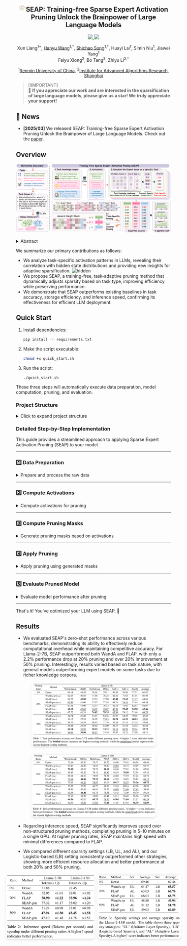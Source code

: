 <div align="center"><h2>
<img src="./assets/logo.png" alt="SEAP_logo" width=23px >SEAP: Training-free Sparse Expert Activation Pruning Unlock the Brainpower of Large Language Models</h2></div>

<p align="center">
    <!-- arXiv badge with a more vibrant academic red -->
    <a href="https://arxiv.org/">
        <img src="https://img.shields.io/badge/arXiv-Paper-B31B1B?style=flat-square&logo=arxiv&logoColor=white">
    </a>
    <!-- Github badge with clean dark color -->
    <a href="https://github.com/IAAR-Shanghai/SEAP">
        <img src="https://img.shields.io/badge/Github-Code-181717?style=flat-square&logo=github&logoColor=white">
    </a>
</p>


<div align="center">
    <p>
        Xun Liang<sup>1*</sup>, <a href="https://scholar.google.com/citations?user=TxfCeEYAAAAJ&hl=en">Hanyu Wang</a><sup>1,*</sup>, 
        <a href="https://scholar.google.com/citations?user=6t4_yXMAAAAJ&hl=en">Shichao Song</a><sup>1,*</sup>, 
        Huayi Lai<sup>1</sup>, Simin Niu<sup>1</sup>, 
        Jiawei Yang<sup>1</sup><br>
        Feiyu Xiong<sup>2</sup>, Bo Tang<sup>2</sup>, 
        Zhiyu Li<sup>2,†</sup>
    </p>
    <p>
        <sup>1</sup><a href="https://en.ruc.edu.cn/">Renmin University of China</a>, 
        <sup>2</sup><a href="https://www.iaar.ac.cn/">Institute for Advanced Algorithms Research, Shanghai</a>
    </p>
</div>

> \[!IMPORTANT\]  
> 🌟 **If you appreciate our work and are interested in the sparsification of large language models, please give us a star! We truly appreciate your support!**

## :loudspeaker: News
- **[2025/03]** We released SEAP: Training-free Sparse Expert Activation Pruning Unlock the Brainpower of Large Language Models. Check out the [paper](https://arxiv.org/abs/2503.11874).

## Overview
![framework](./assets/framework.png)

<details><summary>Abstract</summary>
Large Language Models (LLMs) have achieved remarkable success but suffer from high computational costs during inference. This paper introduces Sparse Expert Activation Pruning (SEAP), a training-free method that selectively retains task-relevant parameters to reduce overhead. Inspired by clustering patterns in LLM activations, SEAP prunes the model while preserving task performance and improving efficiency. Experimental results show that at 50% pruning, SEAP outperforms WandA and FLAP by over 20%, and at 20% pruning, it only incurs a 2.2% performance drop. These findings demonstrate SEAP's scalability and effectiveness for optimizing LLMs.
</details>

We summarize our primary contributions as follows:

- We analyze task-specific activation patterns in LLMs, revealing their correlation with hidden state distributions and providing new insights for adaptive sparsification.
![hidden](./assets/hidden.png)
- We propose SEAP, a training-free, task-adaptive pruning method that dynamically adjusts sparsity based on task type, improving efficiency while preserving performance.
- We demonstrate that SEAP outperforms existing baselines in task accuracy, storage efficiency, and inference speed, confirming its effectiveness for efficient LLM deployment.


## Quick Start

1. Install dependencies:
   ```bash
   pip install -r requirements.txt
   ```
2. Make the script executable:
   ```bash
   chmod +x quick_start.sh
   ```
3. Run the script:
   ```bash
   ./quick_start.sh
   ```
These three steps will automatically execute data preparation, model computation, pruning, and evaluation.

### Project Structure

<details>
<summary>Click to expand project structure</summary>

```bash
.
├── README.md                      # Project overview and setup instructions
├── data                            # Folder containing raw and processed data
│   ├── processed                  # Processed data ready for use
│   └── raw                        # Raw data before processing
├── evaluate_multiple_tasks.py     # Script for evaluating model on multiple tasks
├── evaluate_ppl.py                # Script for evaluating model's perplexity
├── generate.py                    # Script for generating results or outputs
├── notebook                        # Jupyter notebooks for analysis and exploration
│   ├── 0_analysis.ipynb           # Initial exploratory analysis of the data
│   ├── 1_data_exploration.ipynb   # Data exploration and visualization
│   ├── 2_hidden_state_analysis.ipynb # Analysis of hidden states in the model
│   ├── 3_activation_importance.ipynb # Exploring the importance of activations
│   └── 4_classifier.ipynb         # Building and evaluating a classifier
├── quick_start.sh                 # Shell script to quickly set up and run the pipeline
├── requirements.txt               # List of Python dependencies required for the project
├── scripts                         # Python scripts for the main pipeline
│   ├── apply_pruning.py           # Script for applying pruning to the model
│   ├── compute_activations.py     # Script for computing activations from the model
│   ├── compute_masks.py           # Script for computing pruning masks
│   └── data_preparation.py        # Script for preparing the data
└── src                             # Source code for custom models or utilities
```

</details>

### Detailed Step-by-Step Implementation

This guide provides a streamlined approach to applying Sparse Expert Activation Pruning (SEAP) to your model.

---

### 1️⃣ Data Preparation  

<details>
<summary>Prepare and process the raw data</summary>

```bash
python scripts/data_preparation.py \
 --raw_data_dir data/raw \
 --processed_data_dir data/processed
```

- Converts raw data into a processed format.

</details>

---

### 2️⃣ Compute Activations  

<details>
<summary>Compute activations for pruning</summary>

```bash
python scripts/compute_activations.py \
  --data_dir ./data/processed \
  --model_root_path ../models \
  --model_name Llama-2-7b-hf \
  --activations_root_path ./activations
```

- Extracts model activations to enable pruning.

</details>

---

### 3️⃣ Compute Pruning Masks  

<details>
<summary>Generate pruning masks based on activations</summary>

```bash
python scripts/compute_masks.py \
  --model_root_path ../models \
  --model_name Llama-2-7b-hf \
  --activations_root_path ./activations \
  --output_dir ./pruning_masks \
  --pruning_ratio 0.2 \
  --use_generic_mask
```

- Generates pruning masks for the model.

</details>

---

### 4️⃣ Apply Pruning  

<details>
<summary>Apply pruning using generated masks</summary>

```bash
python scripts/apply_pruning.py \
  --model_root_path ../models \
  --model_name Llama-2-7b-hf \
  --masks_root_dir ./pruning_masks \
  --task_types gsm8k \
  --output_dir ./pruned_models \
  --softmask \
  --pruning_ratio 0.2 \
  --activations_root_path ./activations
```

- Prunes the model with the computed masks.

</details>

---

### 5️⃣ Evaluate Pruned Model  

<details>
<summary>Evaluate model performance after pruning</summary>

```bash
python evaluate_multiple_tasks.py \
    --model_root_path ../models \
    --model_name Llama-2-7b-hf \
    --pruning_indices_root_dir ./pruning_masks \
    --pruning_ratio 0.2 \
    --temp_dir ./pruned_models \
    --output_base_dir ./eval_out \
    --softmask \
    --use_generic_mask
```

- Assesses the pruned model's performance.

</details>

---

That's it! You’ve optimized your LLM using SEAP. 🚀


## Results  

- We evaluated SEAP's zero-shot performance across various benchmarks, demonstrating its ability to effectively reduce computational overhead while maintaining competitive accuracy. For Llama-2-7B, SEAP outperformed both WandA and FLAP, with only a 2.2% performance drop at 20% pruning and over 20% improvement at 50% pruning. Interestingly, results varied based on task nature, with general models outperforming expert models on some tasks due to richer knowledge corpora.

<div style="display: flex; flex-direction: column; gap: 20px; justify-content: center; margin-bottom: 20px;">
    <img src="./assets/result1.jpg" alt="result1" style="height: auto; width: 80%; border-radius: 10px; box-shadow: 0 4px 6px rgba(0,0,0,0.1); margin: 0 auto;">
    <img src="./assets/result2.jpg" alt="result2" style="height: auto; width: 80%; border-radius: 10px; box-shadow: 0 4px 6px rgba(0,0,0,0.1); margin: 0 auto;">
</div>

- Regarding inference speed, SEAP significantly improves speed over non-structured pruning methods, completing pruning in 5–10 minutes on a single GPU. At higher pruning rates, SEAP maintains high speed with minimal differences compared to FLAP.

- We compared different sparsity settings (LB, UL, and AL), and our Logistic-based (LB) setting consistently outperformed other strategies, showing more efficient resource allocation and better performance at both 20% and 50% pruning.

<div style="display: flex; gap: 10px; justify-content: center;">
    <img src="./assets/speedup.jpg" alt="speedup" style="height: 210px; width: auto; border-radius: 10px; box-shadow: 0 4px 6px rgba(0,0,0,0.1);">
    <img src="./assets/ulud.jpg" alt="ulud" style="height: 210px; width: auto; border-radius: 10px; box-shadow: 0 4px 6px rgba(0,0,0,0.1);">
</div>

